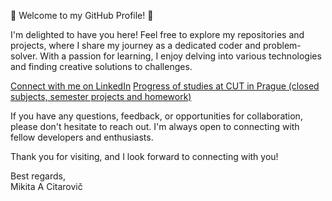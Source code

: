 👋 Welcome to my GitHub Profile! 👋

I'm delighted to have you here! Feel free to explore my repositories and projects, where I share my journey as a dedicated coder and problem-solver. With a passion for learning, I enjoy delving into various technologies and finding creative solutions to challenges.

[Connect with me on LinkedIn](https://www.linkedin.com/in/mikicit)
[Progress of studies at CUT in Prague (closed subjects, semester projects and homework)](https://github.com/mikicit/ctu)

If you have any questions, feedback, or opportunities for collaboration, please don't hesitate to reach out. I'm always open to connecting with fellow developers and enthusiasts.

Thank you for visiting, and I look forward to connecting with you!

Best regards, <br>
Mikita A Citarovič
